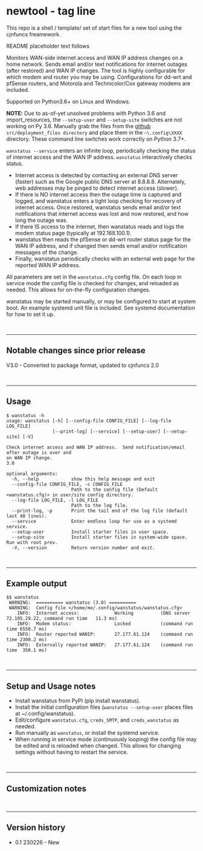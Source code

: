# newtool - tag line

This repo is a shell / template/ set of start files for a new tool using the cjnfuncs freamework.

README placeholder text follows

Monitors WAN-side internet access and WAN IP address changes on a home network.  Sends email and/or text notifications for internet outages (after restored) and WAN IP changes.  The tool is highly configurable for which modem and router you may be using.  Configurations for dd-wrt and pfSense routers, and Motorola and Technicolor/Cox gateway modems are included.

Supported on Python3.6+ on Linux and Windows.

**NOTE:**  Due to as-of-yet unsolved problems with Python 3.6 and import_resources, the `--setup-user` and `--setup-site` switches are not working on Py 3.6.  Manually grab the files from the [github](https://github.com/cjnaz/XXXX) `src/deployment_files directory` and place them in the `~\.config\XXXX` directory.  These command line switches work correctly on Python 3.7+.



`wanstatus --service` enters an infinite loop, periodically checking the status of internet access and the WAN IP address.  `wanstatus` interactively checks status.

- Internet access is detected by contacting an external DNS server (faster) such as the Google public DNS server at 8.8.8.8.  Alternately, web addresses may be pinged to detect internet access (slower).
- If there is NO internet access then the outage time is captured and logged, and wanstatus enters a tight loop checking for recovery of internet access.  Once restored, wanstatus sends email and/or text notifications that internet access was lost and now restored, and how long the outage was.
- If there IS access to the internet, then wanstatus reads and logs the modem status page (typically at 192.168.100.1).
- wanstatus then reads the pfSense or dd-wrt router status page for the WAN IP address, and if changed then sends email and/or notification messages of the change.
- Finally, wanstatus periodically checks with an external web page for the reported WAN IP address.  


All parameters are set in the `wanstatus.cfg` config file.  On each loop in service mode the config file is checked for changes, and reloaded as needed.  This allows for on-the-fly configuration changes.

wanstatus may be started manually, or may be configured to start at system boot.  An example systemd unit file is included.  See systemd documentation for how to set it up.

<br/>

---

## Notable changes since prior release
V3.0 - Converted to package format, updated to cjnfuncs 2.0

<br/>

---

## Usage
```
$ wanstatus -h
usage: wanstatus [-h] [--config-file CONFIG_FILE] [--log-file LOG_FILE]
                 [--print-log] [--service] [--setup-user] [--setup-site] [-V]

Check internet access and WAN IP address.  Send notification/email after outage is over and
on WAN IP change.
3.0

optional arguments:
  -h, --help            show this help message and exit
  --config-file CONFIG_FILE, -c CONFIG_FILE
                        Path to the config file (Default <wanstatus.cfg)> in user/site config directory.
  --log-file LOG_FILE, -l LOG_FILE
                        Path to the log file.
  --print-log, -p       Print the tail end of the log file (default last 40 lines).
  --service             Enter endless loop for use as a systemd service.
  --setup-user          Install starter files in user space.
  --setup-site          Install starter files in system-wide space. Run with root prev.
  -V, --version         Return version number and exit.
```

<br/>

---

## Example output
```
$$ wanstatus 
 WARNING:  ========== wanstatus (3.0) ==========
 WARNING:  Config file </home/me/.config/wanstatus/wanstatus.cfg>
    INFO:  Internet access:             Working          (DNS server 72.105.29.22, command run time   11.3 ms)
    INFO:  Modem status:                Locked           (command run time 6550.7 ms)
    INFO:  Router reported WANIP:       27.177.61.124    (command run time 2300.2 ms)
    INFO:  Externally reported WANIP:   27.177.61.124    (command run time  350.1 ms)
```

<br/>

---

## Setup and Usage notes
- Install wanstatus from PyPI (pip install wanstatus).
- Install the initial configuration files (`wanstatus --setup-user` places files at ~/.config/wanstatus).
- Edit/configure `wanstatus.cfg`, `creds_SMTP`, and `creds_wanstatus` as needed.
- Run manually as `wanstatus`, or install the systemd service.
- When running in service mode (continuously looping) the config file may be edited and is reloaded when changed.  This allows for changing settings without having to restart the service.


<br/>

---

## Customization notes

<br/>

---

## Version history
- 0.1 230226 - New
